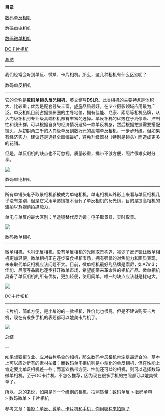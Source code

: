 **目录**

[数码单反相机](#t0)

[数码单电相机](#t1)

[数码微单相机](#t2)

[DC卡片相机](#t3)

[总结](#t4)

* * *

我们经常会听到单反、微单、卡片相机。那么，这几种相机有什么区别呢？

数码单反相机
------

它的全称是**数码单镜头反光相机**，英文缩写**DSLR**。此类相机的主要特点是体积大、比较重；优势是配套镜头丰富，[成像](https://so.csdn.net/so/search?q=%E6%88%90%E5%83%8F&spm=1001.2101.3001.7020)品质最好，在专业摄影领域应用最为广泛。单反相机目前占据摄影圈的主导地位，拥有佳能、尼康、索尼等相机品牌，从入门级相机到专业级高端相机都有丰富的选择。单反相机的优势在于高像素、控制性和镜头群。可以根据自身的经济情况选择一款单反机身，然后根据拍摄需要搭配镜头，从初期两三千的入门级单反到数万元的高端单反相机，一步步升级。但如果有经济实力，建议还是选择全画幅最好，避免升级器材（特别是镜头）而造成更多的花销。

但是，单反相机的缺点也不可忽视。质量较重，携带不够方便，照片很难实时分享。

![](https://img-blog.csdnimg.cn/2020020910021797.png?x-oss-process=image/watermark,type_ZmFuZ3poZW5naGVpdGk,shadow_10,text_aHR0cHM6Ly9ibG9nLmNzZG4ubmV0L3FxXzM2MTE5MTky,size_16,color_FFFFFF,t_70)

数码单电相机
------

所有单镜头电子取景相机都被成为单电相机。单电相机从外形上来看与单反相机几乎没有差别，但是它采用半透镜技术替代了单反相机的反光镜，目的是提高相机的连拍以及视频拍摄能力。

单电与单反的最大区别：半透镜替代反光镜；电子取景器，实时取景。

![](https://img-blog.csdnimg.cn/20200209100917970.png?x-oss-process=image/watermark,type_ZmFuZ3poZW5naGVpdGk,shadow_10,text_aHR0cHM6Ly9ibG9nLmNzZG4ubmV0L3FxXzM2MTE5MTky,size_16,color_FFFFFF,t_70)

数码微单相机
------

微单相机，也叫无反相机，没有单反相机的光圈取景构造，减少了反光镜让微单相机更加轻便。微单相机正在逐步蚕食相机市场，拥有强悍的对焦能力和画质表现，未来取代单反相机应该问题不大。目前，微单相机最好的品牌是索尼，如A7m3；佳能、尼康等品牌也逐步打开微单市场，希望能带来革命性的相机产品。微单相机具备了单反相机的所有优势，更加轻便，使用简单。唯一的缺点应该就是耗电大。

![](https://img-blog.csdnimg.cn/20200209100030984.png?x-oss-process=image/watermark,type_ZmFuZ3poZW5naGVpdGk,shadow_10,text_aHR0cHM6Ly9ibG9nLmNzZG4ubmV0L3FxXzM2MTE5MTky,size_16,color_FFFFFF,t_70)

DC卡片相机
------

卡片机，简单方便，是小编的的一款相机，性价比也很高。但是不建议购买卡片机，现在有很多手机的表现都可以媲美卡片机了。

![](https://img-blog.csdnimg.cn/20200209100015946.png?x-oss-process=image/watermark,type_ZmFuZ3poZW5naGVpdGk,shadow_10,text_aHR0cHM6Ly9ibG9nLmNzZG4ubmV0L3FxXzM2MTE5MTky,size_16,color_FFFFFF,t_70)

总结
--

如果想要更专业、应对各种场合的相机，那么数码单反相机肯定是最适合的，基本上可以应对所有的素材拍摄；而数码单电相机则是小型化的单反相机，但在性能上肯定要比单反相机差一些；而喜欢携带方便、性能还可以的相机，则可以选择数码微单相机。至于DC卡片机，不怎么推荐，因为现在很多手机的拍照都可以媲美微单了。

所以，总的来说，如果是同一个级别的相机，拍照质量：数码单反 > 数码单电 > 数码微单 > 卡片相机

参考文章：[摄影：单反、微单、卡片机和手机，你用哪种来拍照？](https://baijiahao.baidu.com/s?id=1629620543033427589&wfr=spider&for=pc)